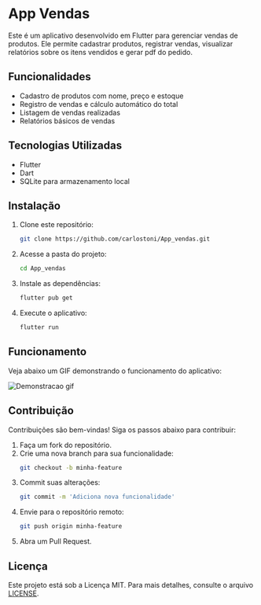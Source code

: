 # App Vendas

Este é um aplicativo desenvolvido em Flutter para gerenciar vendas de produtos. Ele permite cadastrar produtos, registrar vendas, visualizar relatórios sobre os itens vendidos e gerar pdf do pedido.

## Funcionalidades

- Cadastro de produtos com nome, preço e estoque
- Registro de vendas e cálculo automático do total
- Listagem de vendas realizadas
- Relatórios básicos de vendas

## Tecnologias Utilizadas

- Flutter
- Dart
- SQLite para armazenamento local

## Instalação

1. Clone este repositório:
   ```bash
   git clone https://github.com/carlostoni/App_vendas.git
   ```
2. Acesse a pasta do projeto:
   ```bash
   cd App_vendas
   ```
3. Instale as dependências:
   ```bash
   flutter pub get
   ```
4. Execute o aplicativo:
   ```bash
   flutter run
   ```

## Funcionamento

Veja abaixo um GIF demonstrando o funcionamento do aplicativo:

![Demonstracao gif](https://github.com/user-attachments/assets/08a3817f-bb29-4c5d-bac3-258837180eea)


## Contribuição

Contribuições são bem-vindas! Siga os passos abaixo para contribuir:

1. Faça um fork do repositório.
2. Crie uma nova branch para sua funcionalidade:
   ```bash
   git checkout -b minha-feature
   ```
3. Commit suas alterações:
   ```bash
   git commit -m 'Adiciona nova funcionalidade'
   ```
4. Envie para o repositório remoto:
   ```bash
   git push origin minha-feature
   ```
5. Abra um Pull Request.

## Licença

Este projeto está sob a Licença MIT. Para mais detalhes, consulte o arquivo [LICENSE](LICENSE).

